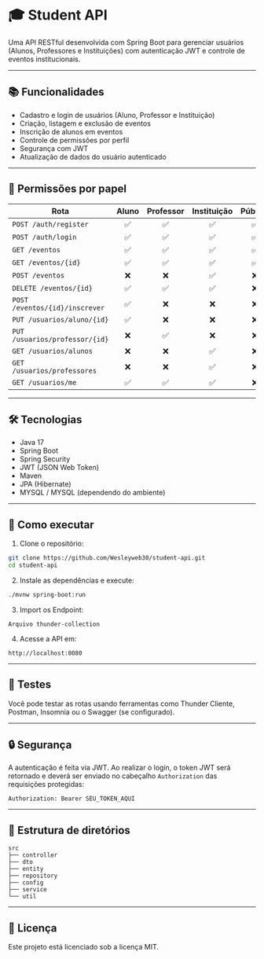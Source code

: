 # 🎓 Student API

Uma API RESTful desenvolvida com Spring Boot para gerenciar usuários (Alunos, Professores e Instituições) com autenticação JWT e controle de eventos institucionais.

---

## 📚 Funcionalidades

- Cadastro e login de usuários (Aluno, Professor e Instituição)
- Criação, listagem e exclusão de eventos
- Inscrição de alunos em eventos
- Controle de permissões por perfil
- Segurança com JWT
- Atualização de dados do usuário autenticado

---

## 🔐 Permissões por papel

| Rota                             | Aluno | Professor | Instituição | Público |
|----------------------------------|:-----:|:---------:|:-----------:|:-------:|
| `POST /auth/register`           | ✅    | ✅        | ✅          | ✅      |
| `POST /auth/login`              | ✅    | ✅        | ✅          | ✅      |
| `GET /eventos`                  | ✅    | ✅        | ✅          | ✅      |
| `GET /eventos/{id}`             | ✅    | ✅        | ✅          | ✅      |
| `POST /eventos`                 | ❌    | ❌        | ✅          | ❌      |
| `DELETE /eventos/{id}`          | ✅    | ✅        | ✅          | ❌      |
| `POST /eventos/{id}/inscrever`  | ✅    | ❌        | ❌          | ❌      |
| `PUT /usuarios/aluno/{id}`      | ✅    | ❌        | ❌          | ❌      |
| `PUT /usuarios/professor/{id}`  | ❌    | ✅        | ❌          | ❌      |
| `GET /usuarios/alunos`          | ❌    | ❌        | ✅          | ❌      |
| `GET /usuarios/professores`     | ❌    | ❌        | ✅          | ❌      |
| `GET /usuarios/me`              | ✅    | ✅        | ✅          | ❌      |

---

## 🛠 Tecnologias

- Java 17
- Spring Boot
- Spring Security
- JWT (JSON Web Token)
- Maven
- JPA (Hibernate)
- MYSQL / MYSQL (dependendo do ambiente)

---

## 🚀 Como executar

1. Clone o repositório:

```bash
git clone https://github.com/Wesleyweb30/student-api.git
cd student-api
```

2. Instale as dependências e execute:

```bash
./mvnw spring-boot:run
```
3. Import os Endpoint:
```
Arquivo thunder-collection
```

4. Acesse a API em:
```
http://localhost:8080
```

---

## 🧪 Testes

Você pode testar as rotas usando ferramentas como Thunder Cliente, Postman, Insomnia ou o Swagger (se configurado).

---

## 🔒 Segurança

A autenticação é feita via JWT. Ao realizar o login, o token JWT será retornado e deverá ser enviado no cabeçalho `Authorization` das requisições protegidas:

```
Authorization: Bearer SEU_TOKEN_AQUI
```

---

## 📁 Estrutura de diretórios

```
src
├── controller
├── dto
├── entity
├── repository
├── config
├── service
└── util
```

---

## 📄 Licença

Este projeto está licenciado sob a licença MIT.

